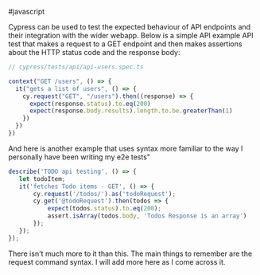 #javascript 

Cypress can be used to test the expected behaviour of API endpoints and their integration with the wider webapp. Below is a simple API example API test that  makes a request to a GET endpoint and then makes assertions about the HTTP status code and the response body:
```typescript
// cypress/tests/api/api-users.spec.ts

context("GET /users", () => {
  it("gets a list of users", () => {
    cy.request("GET", "/users").then((response) => {
      expect(response.status).to.eq(200)
      expect(response.body.results).length.to.be.greaterThan(1)
    })
  })
})
```

And here is another example that uses syntax more familiar to the way I personally have been writing my e2e tests"
```typescript
describe('TODO api testing', () => {
   let todoItem;
   it('fetches Todo items - GET', () => {
       cy.request('/todos/').as('todoRequest');
       cy.get('@todoRequest').then(todos => {
           expect(todos.status).to.eq(200);
           assert.isArray(todos.body, 'Todos Response is an array')
       });
   });
});
```
 There isn't much more to it than this. The main things to remember are the request command syntax. I will add more here as I come across it.